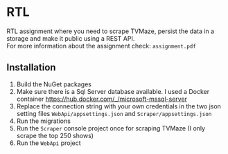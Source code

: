 # RTL

RTL assignment where you need to scrape TVMaze, persist the data in a storage and make it public using a REST API.
<br>For more information about the assignment check: `assignment.pdf`

## Installation 
1. Build the NuGet packages
2. Make sure there is a Sql Server database available. I used a Docker container https://hub.docker.com/_/microsoft-mssql-server
3. Replace the connection string with your own credentials in the two json setting files `WebApi/appsettings.json` and `Scraper/appsettings.json`
4. Run the migrations
5. Run the `Scraper` console project once for scraping TVMaze (I only scrape the top 250 shows)
6. Run the `WebApi` project
